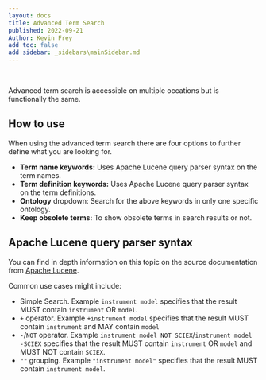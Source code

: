 ```yaml
---
layout: docs
title: Advanced Term Search
published: 2022-09-21
Author: Kevin Frey
add toc: false
add sidebar: _sidebars\mainSidebar.md
---
```


<br>

Advanced term search is accessible on multiple occations but is functionally the same. 

## How to use

When using the advanced term search there are four options to further define what you are looking for.

- **Term name keywords:** Uses Apache Lucene query parser syntax on the term names.
- **Term definition keywords:** Uses Apache Lucene query parser syntax on the term definitions.
- **Ontology** dropdown: Search for the above keywords in only one specific ontology.
- **Keep obsolete terms:** To show obsolete terms in search results or not.

## Apache Lucene query parser syntax

You can find in depth information on this topic on the source documentation from [Apache Lucene](https://lucene.apache.org/core/2_9_4/queryparsersyntax.html).

Common use cases might include:
- Simple Search. Example `instrument model` specifies that the result MUST contain `instrument` OR `model`.
- `+` operator. Example `+instrument model` specifies that the result MUST contain `instrument` and MAY contain `model`
- `-`/`NOT` operator. Example `instrument model NOT SCIEX`/`instrument model -SCIEX` specifies that the result MUST contain `instrument` OR `model` and MUST NOT contain `SCIEX`.
- `""` grouping. Example `"instrument model"` specifies that the result MUST contain `instrument model`.